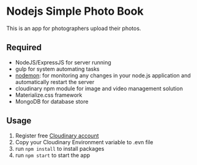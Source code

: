 # Nodejs Simple Photo Book #
This is an app for photographers upload their photos. 

## Required ##
- NodeJS/ExpressJS for server running
- gulp for system automating tasks
- [nodemon](https://github.com/remy/nodemon): for monitoring any changes in your node.js application and automatically restart the server
- cloudinary npm module for image and video management solution
- Materialize.css framework
- MongoDB for database store
 
## Usage ##
1. Register free [Cloudinary account](https://cloudinary.com/users/register/free)
2. Copy your Cloudinary Environment variable to .evn file
3. run `npm install` to install packages
4. run `npm start` to start the app